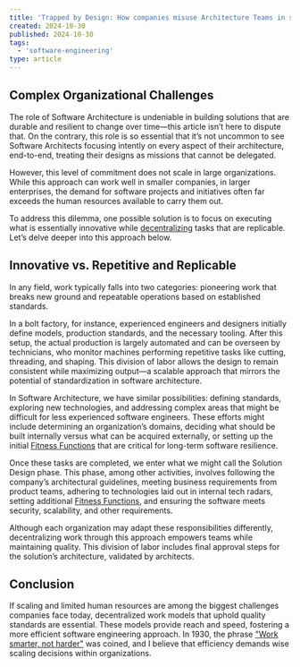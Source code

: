 ```yaml
---
title: 'Trapped by Design: How companies misuse Architecture Teams in solution design'
created: 2024-10-30
published: 2024-10-30
tags: 
  - 'software-engineering'
type: article
---
```


## Complex Organizational Challenges

The role of Software Architecture is undeniable in building solutions that are durable and resilient to change over time—this article isn’t here to dispute that. On the contrary, this role is so essential that it’s not uncommon to see Software Architects focusing intently on every aspect of their architecture, end-to-end, treating their designs as missions that cannot be delegated.

However, this level of commitment does not scale in large organizations. While this approach can work well in smaller companies, in larger enterprises, the demand for software projects and initiatives often far exceeds the human resources available to carry them out.

To address this dilemma, one possible solution is to focus on executing what is essentially innovative while [decentralizing](https://a.co/d/059POcm) tasks that are replicable. Let’s delve deeper into this approach below.

## Innovative vs. Repetitive and Replicable

In any field, work typically falls into two categories: pioneering work that breaks new ground and repeatable operations based on established standards.

In a bolt factory, for instance, experienced engineers and designers initially define models, production standards, and the necessary tooling. After this setup, the actual production is largely automated and can be overseen by technicians, who monitor machines performing repetitive tasks like cutting, threading, and shaping. This division of labor allows the design to remain consistent while maximizing output—a scalable approach that mirrors the potential of standardization in software architecture.

In Software Architecture, we have similar possibilities: defining standards, exploring new technologies, and addressing complex areas that might be difficult for less experienced software engineers. These efforts might include determining an organization’s domains, deciding what should be built internally versus what can be acquired externally, or setting up the initial [Fitness Functions](https://www.thoughtworks.com/insights/articles/fitness-function-driven-development) that are critical for long-term software resilience.

Once these tasks are completed, we enter what we might call the Solution Design phase. This phase, among other activities, involves following the company’s architectural guidelines, meeting business requirements from product teams, adhering to technologies laid out in internal tech radars, setting additional [Fitness Functions](https://www.thoughtworks.com/insights/articles/fitness-function-driven-development), and ensuring the software meets security, scalability, and other requirements.

Although each organization may adapt these responsibilities differently, decentralizing work through this approach empowers teams while maintaining quality. This division of labor includes final approval steps for the solution’s architecture, validated by architects.

## Conclusion

If scaling and limited human resources are among the biggest challenges companies face today, decentralized work models that uphold quality standards are essential. These models provide reach and speed, fostering a more efficient software engineering approach. In 1930, the phrase ["Work smarter, not harder"](https://www.hertelier.com/post/how-to-work-smarter-not-harder) was coined, and I believe that efficiency demands wise scaling decisions within organizations.
